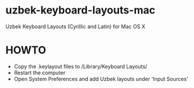 # uzbek-keyboard-layouts-mac
Uzbek Keyboard Layouts (Cyrillic and Latin) for Mac OS X

HOWTO
===
* Copy the .keylayout files to /Library/Keyboard Layouts/
* Restart the computer
* Open System Preferences and add Uzbek layouts under 'Input Sources'